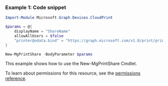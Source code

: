 ### Example 1: Code snippet

```powershellImport-Module Microsoft.Graph.Devices.CloudPrint

$params = @{
	displayName = "ShareName"
	allowAllUsers = $false
	"printer@odata.bind" = "https://graph.microsoft.com/v1.0/print/printers/{printerId}"
}

New-MgPrintShare -BodyParameter $params
```
This example shows how to use the New-MgPrintShare Cmdlet.
To learn about permissions for this resource, see the [permissions reference](/graph/permissions-reference).

